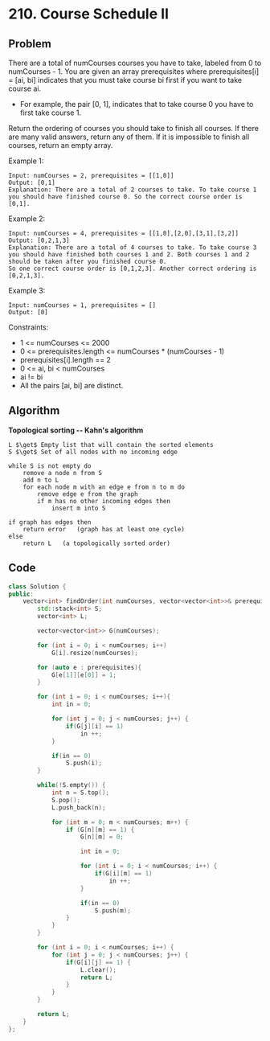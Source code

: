 # 210. Course Schedule II

## Problem
There are a total of numCourses courses you have to take, labeled from 0 to numCourses - 1. You are given an array prerequisites where prerequisites[i] = [ai, bi] indicates that you must take course bi first if you want to take course ai.

- For example, the pair [0, 1], indicates that to take course 0 you have to first take course 1.
  
Return the ordering of courses you should take to finish all courses. If there are many valid answers, return any of them. If it is impossible to finish all courses, return an empty array.

Example 1:
```
Input: numCourses = 2, prerequisites = [[1,0]]
Output: [0,1]
Explanation: There are a total of 2 courses to take. To take course 1 you should have finished course 0. So the correct course order is [0,1].
```
Example 2:
```
Input: numCourses = 4, prerequisites = [[1,0],[2,0],[3,1],[3,2]]
Output: [0,2,1,3]
Explanation: There are a total of 4 courses to take. To take course 3 you should have finished both courses 1 and 2. Both courses 1 and 2 should be taken after you finished course 0.
So one correct course order is [0,1,2,3]. Another correct ordering is [0,2,1,3].
```
Example 3:
```
Input: numCourses = 1, prerequisites = []
Output: [0]
```

Constraints:

- 1 <= numCourses <= 2000
- 0 <= prerequisites.length <= numCourses * (numCourses - 1)
- prerequisites[i].length == 2
- 0 <= ai, bi < numCourses
- ai != bi
- All the pairs [ai, bi] are distinct.

## Algorithm
**Topological sorting -- Kahn's algorithm**

```
L $\get$ Empty list that will contain the sorted elements
S $\get$ Set of all nodes with no incoming edge

while S is not empty do
    remove a node n from S
    add n to L
    for each node m with an edge e from n to m do
        remove edge e from the graph
        if m has no other incoming edges then
            insert m into S

if graph has edges then
    return error   (graph has at least one cycle)
else 
    return L   (a topologically sorted order)
```

## Code
```cpp
class Solution {
public:
    vector<int> findOrder(int numCourses, vector<vector<int>>& prerequisites) {
        std::stack<int> S;
        vector<int> L;

        vector<vector<int>> G(numCourses);

        for (int i = 0; i < numCourses; i++)
            G[i].resize(numCourses);

        for (auto e : prerequisites){
            G[e[1]][e[0]] = 1;
        }

        for (int i = 0; i < numCourses; i++){
            int in = 0;

            for (int j = 0; j < numCourses; j++) {
                if(G[j][i] == 1)
                    in ++;
            }

            if(in == 0) 
                S.push(i);
        } 

        while(!S.empty()) {
            int n = S.top();
            S.pop();
            L.push_back(n);

            for (int m = 0; m < numCourses; m++) {
                if (G[n][m] == 1) {
                    G[n][m] = 0;

                    int in = 0;

                    for (int i = 0; i < numCourses; i++) {
                        if(G[i][m] == 1)
                            in ++;
                    }

                    if(in == 0) 
                        S.push(m);
                }
            }
        }

        for (int i = 0; i < numCourses; i++) {
            for (int j = 0; j < numCourses; j++) {
                if(G[i][j] == 1) {
                    L.clear();
                    return L;
                }
            }
        }

        return L;
    }
};
```